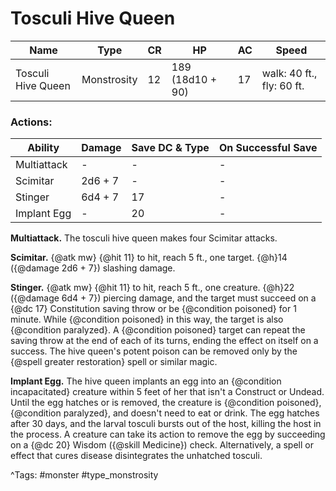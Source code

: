 # Tosculi Hive Queen

| Name | Type | CR | HP | AC | Speed |
|------|------|----|----|----|-------|
| Tosculi Hive Queen | Monstrosity | 12 | 189 (18d10 + 90) | 17 | walk: 40 ft., fly: 60 ft. |

### Actions:

| Ability | Damage | Save DC & Type | On Successful Save |
|---------|--------|----------------|--------------------|
| Multiattack | - | - | - |
| Scimitar | 2d6 + 7 | - | - |
| Stinger | 6d4 + 7 | 17 | - |
| Implant Egg | - | 20 | - |


**Multiattack.** The tosculi hive queen makes four Scimitar attacks.

**Scimitar.** {@atk mw} {@hit 11} to hit, reach 5 ft., one target. {@h}14 ({@damage 2d6 + 7}) slashing damage.

**Stinger.** {@atk mw} {@hit 11} to hit, reach 5 ft., one creature. {@h}22 ({@damage 6d4 + 7}) piercing damage, and the target must succeed on a {@dc 17} Constitution saving throw or be {@condition poisoned} for 1 minute. While {@condition poisoned} in this way, the target is also {@condition paralyzed}. A {@condition poisoned} target can repeat the saving throw at the end of each of its turns, ending the effect on itself on a success. The hive queen's potent poison can be removed only by the {@spell greater restoration} spell or similar magic.

**Implant Egg.** The hive queen implants an egg into an {@condition incapacitated} creature within 5 feet of her that isn't a Construct or Undead. Until the egg hatches or is removed, the creature is {@condition poisoned}, {@condition paralyzed}, and doesn't need to eat or drink. The egg hatches after 30 days, and the larval tosculi bursts out of the host, killing the host in the process. A creature can take its action to remove the egg by succeeding on a {@dc 20} Wisdom ({@skill Medicine}) check. Alternatively, a spell or effect that cures disease disintegrates the unhatched tosculi.

^Tags: #monster #type_monstrosity